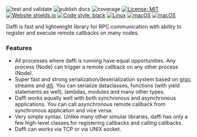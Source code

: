 ![test and validate](https://github.com/600apples/dafi/actions/workflows/test_and_validate.yml/badge.svg)
![publish docs](https://github.com/600apples/dafi/actions/workflows/publish_docs.yml/badge.svg)
![coverage](https://img.shields.io/endpoint?url=https://gist.githubusercontent.com/600apples/c64b2cee548575858e40834754432018/raw/covbadge.json)
[![License: MIT](https://img.shields.io/badge/License-MIT-yellow.svg)](https://opensource.org/licenses/MIT)
[![Website shields.io](https://img.shields.io/website-up-down-green-red/http/shields.io.svg)](https://600apples.github.io/dafi/)
[![Code style: black](https://img.shields.io/badge/code%20style-black-000000.svg)](https://github.com/ambv/black)
[![Linux](https://svgshare.com/i/Zhy.svg)](https://svgshare.com/i/Zhy.svg)
[![macOS](https://svgshare.com/i/ZjP.svg)](https://svgshare.com/i/ZjP.svg)
[![macOS](https://warehouse-camo.ingress.cmh1.psfhosted.org/f15e9d8a362a7c2ef7d13ec12cc03f96fdcfe2a3/68747470733a2f2f696d672e736869656c64732e696f2f707970692f707976657273696f6e732f68617463682e7376673f6c6f676f3d707974686f6e266c6162656c3d507974686f6e266c6f676f436f6c6f723d676f6c64)](hhttps://warehouse-camo.ingress.cmh1.psfhosted.org/f15e9d8a362a7c2ef7d13ec12cc03f96fdcfe2a3/68747470733a2f2f696d672e736869656c64732e696f2f707970692f707976657273696f6e732f68617463682e7376673f6c6f676f3d707974686f6e266c6162656c3d507974686f6e266c6f676f436f6c6f723d676f6c64)

Daffi is fast and lightweight library for RPC communication with ability to register and execute remote callbacks on many nodes.
 

### Features
 
- All processes where daffi is running have equal opportunities. Any process (Node) can trigger a remote callback on any other process (Node).
- Super fast and strong serialization/deserialization system based on [grpc](https://grpc.io/docs/) streams and [dill](https://pypi.org/project/dill/). You can serialize dataclasses, functions (with yield statements as well), lambdas, modules and many other types.
- Daffi works equally well with both synchronous and asynchronous applications. You can call asynchronous remote callback from synchronous application and vice versa.
- Very simple syntax. Unlike many other simular libraries, daffi has only a few high-level classes for registering callbacks and calling callbacks.
- Daffi can works via TCP or via UNIX socket.

